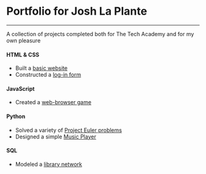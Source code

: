 # Portfolio for Josh La Plante
***
A collection of projects completed both for The Tech Academy and for my own pleasure

#### HTML & CSS
* Built a [basic website](https://github.com/joshlaplante/portfolio-for-JoshLaPlante/tree/master/HTML%26CSS/Basic%20Wesbite)
* Constructed a [log-in form](https://github.com/joshlaplante/portfolio-for-JoshLaPlante/tree/master/HTML%26CSS/Simple%20Log-In%20Form)

#### JavaScript
* Created a [web-browser game](https://github.com/joshlaplante/portfolio-for-JoshLaPlante/tree/master/JavaScript/Browser%20Game)

#### Python
* Solved a variety of [Project Euler problems](https://github.com/joshlaplante/portfolio-for-JoshLaPlante/tree/master/Python/Project%20Euler%20Problems)
* Designed a simple [Music Player](https://github.com/joshlaplante/portfolio-for-JoshLaPlante/tree/master/Python/Music%20Player%20GUI)

#### SQL
* Modeled a [library network](https://github.com/joshlaplante/portfolio-for-JoshLaPlante/tree/master/SQL/Library%20Project)
